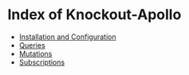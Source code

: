 # Index of Knockout-Apollo

* [Installation and Configuration](installationconfiguration.md)
* [Queries](queries.md)
* [Mutations](mutations.md)
* [Subscriptions](subscriptions.md)
